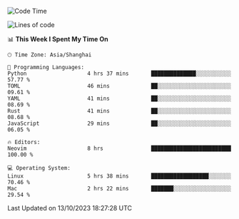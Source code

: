 <!--START_SECTION:waka-->
![Code Time](http://img.shields.io/badge/Code%20Time-1%2C634%20hrs%2014%20mins-blue)

![Lines of code](https://img.shields.io/badge/From%20Hello%20World%20I%27ve%20Written-287.8%20thousand%20lines%20of%20code-blue)

📊 **This Week I Spent My Time On** 

```text
🕑︎ Time Zone: Asia/Shanghai

💬 Programming Languages: 
Python                   4 hrs 37 mins       ██████████████░░░░░░░░░░░   57.77 % 
TOML                     46 mins             ██░░░░░░░░░░░░░░░░░░░░░░░   09.61 % 
YAML                     41 mins             ██░░░░░░░░░░░░░░░░░░░░░░░   08.69 % 
Rust                     41 mins             ██░░░░░░░░░░░░░░░░░░░░░░░   08.68 % 
JavaScript               29 mins             ██░░░░░░░░░░░░░░░░░░░░░░░   06.05 % 

🔥 Editors: 
Neovim                   8 hrs               █████████████████████████   100.00 % 

💻 Operating System: 
Linux                    5 hrs 38 mins       ██████████████████░░░░░░░   70.46 % 
Mac                      2 hrs 22 mins       ███████░░░░░░░░░░░░░░░░░░   29.54 % 
```


 Last Updated on 13/10/2023 18:27:28 UTC
<!--END_SECTION:waka-->
